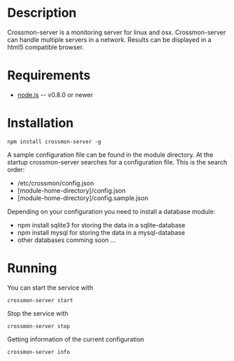 Description
===========

Crossmon-server is a monitoring server for linux and osx. 
Crossmon-server can handle multiple servers in a network. 
Results can be displayed in a html5 compatible browser.

Requirements
============

* [node.js](http://nodejs.org/) -- v0.8.0 or newer

Installation
============

    npm install crossmon-server -g

A sample configuration file can be found in the module directory. 
At the startup crossmon-server searches for a configuration file. This is the search order:

* /etc/crossmon/config.json
* [module-home-directory]/config.json
* [module-home-directory]/config.sample.json

Depending on your configuration you need to install a database module:

* npm install sqlite3 for storing the data in a sqlite-database
* npm install mysql for storing the data in a mysql-database
* other databases comming soon ...

Running
=======

You can start the service with

    crossmon-server start

Stop the service with

    crossmon-server stop

Getting information of the current configuration

    crossmon-server info

